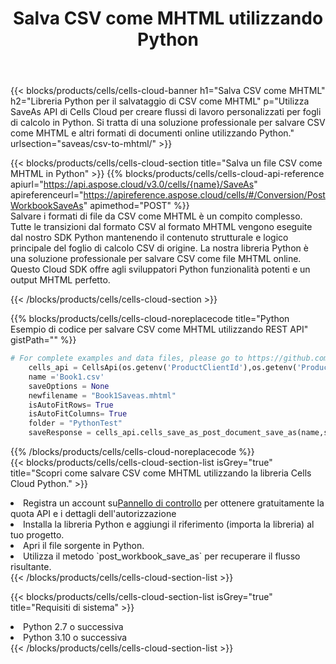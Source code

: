 ﻿---
title:  Salva CSV come MHTML utilizzando Python
description: Utilizzando Aspose.Cells Cloud SDK per Python per salvare il file in formato CSV come file in formato MHTML.
kwords: Excel, Save CSV as MHTML, REST, Python
howto: How to save CSV as MHTML using Aspose.Cells Cloud Python library.
---
{{< blocks/products/cells/cells-cloud-banner h1="Salva CSV come MHTML" h2="Libreria Python per il salvataggio di CSV come MHTML" p="Utilizza SaveAs API di Cells Cloud per creare flussi di lavoro personalizzati per fogli di calcolo in Python. Si tratta di una soluzione professionale per salvare CSV come MHTML e altri formati di documenti online utilizzando Python." urlsection="saveas/csv-to-mhtml/" >}}

{{< blocks/products/cells/cells-cloud-section title="Salva un file CSV come MHTML in Python" >}}
{{% blocks/products/cells/cells-cloud-api-reference apiurl="https://api.aspose.cloud/v3.0/cells/{name}/SaveAs" apireferenceurl="https://apireference.aspose.cloud/cells/#/Conversion/PostWorkbookSaveAs" apimethod="POST" %}}
<br/>
Salvare i formati di file da CSV come MHTML è un compito complesso. Tutte le transizioni dal formato CSV al formato MHTML vengono eseguite dal nostro SDK Python mantenendo il contenuto strutturale e logico principale del foglio di calcolo CSV di origine. La nostra libreria Python è una soluzione professionale per salvare CSV come file MHTML online. Questo Cloud SDK offre agli sviluppatori Python funzionalità potenti e un output MHTML perfetto.

{{< /blocks/products/cells/cells-cloud-section >}}

{{% blocks/products/cells/cells-cloud-noreplacecode title="Python Esempio di codice per salvare CSV come MHTML utilizzando REST API" gistPath="" %}}
  
```python
# For complete examples and data files, please go to https://github.com/aspose-cells-cloud/aspose-cells-cloud-python/
    cells_api = CellsApi(os.getenv('ProductClientId'),os.getenv('ProductClientSecret'))
    name ='Book1.csv'    
    saveOptions = None
    newfilename = "Book1Saveas.mhtml"
    isAutoFitRows= True
    isAutoFitColumns= True
    folder = "PythonTest"
    saveResponse = cells_api.cells_save_as_post_document_save_as(name,save_options=saveOptions, newfilename=(folder +'/' + newfilename),folder=folder)
```
  
{{% /blocks/products/cells/cells-cloud-noreplacecode %}}
<br/>
{{< blocks/products/cells/cells-cloud-section-list isGrey="true" title="Scopri come salvare CSV come MHTML utilizzando la libreria Cells Cloud Python." >}}
<li> Registra un account su<a href="https://dashboard.aspose.cloud/">Pannello di controllo</a> per ottenere gratuitamente la quota API e i dettagli dell'autorizzazione</li>
<li>Installa la libreria Python e aggiungi il riferimento (importa la libreria) al tuo progetto.</li>
<li>Apri il file sorgente in Python.</li>
<li>Utilizza il metodo `post_workbook_save_as` per recuperare il flusso risultante.</li>
{{< /blocks/products/cells/cells-cloud-section-list >}}

{{< blocks/products/cells/cells-cloud-section-list isGrey="true" title="Requisiti di sistema" >}}
<li>Python 2.7 o successiva</li>
<li>Python 3.10 o successiva</li>
{{< /blocks/products/cells/cells-cloud-section-list >}}
